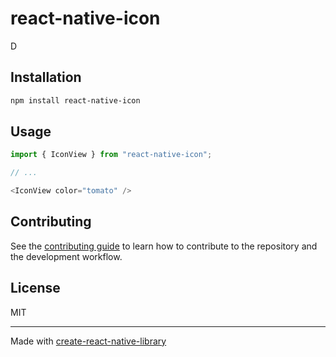 # react-native-icon

D

## Installation

```sh
npm install react-native-icon
```

## Usage

```js
import { IconView } from "react-native-icon";

// ...

<IconView color="tomato" />
```

## Contributing

See the [contributing guide](CONTRIBUTING.md) to learn how to contribute to the repository and the development workflow.

## License

MIT

---

Made with [create-react-native-library](https://github.com/callstack/react-native-builder-bob)
